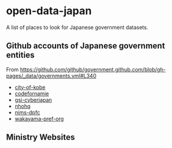 # open-data-japan
A list of places to look for Japanese government datasets.

## Github accounts of Japanese government entities
From https://github.com/github/government.github.com/blob/gh-pages/_data/governments.yml#L340
  - [city-of-kobe](https://github.com/city-of-kobe/)
  - [codefornamie](https://github.com/codefornamie)
  - [gsi-cyberjapan](https://github.com/gsi-cyberjapan)
  - [nhohq](https://github.com/nhohq)
  - [nims-dpfc](https://github.com/nims-dpfc)
  - [wakayama-pref-org](https://github.com/wakayama-pref-org)

## Ministry Websites
